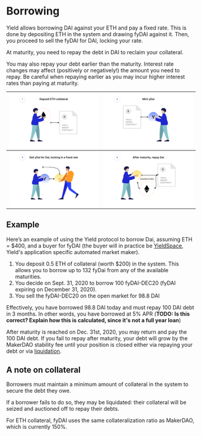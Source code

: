 # Borrowing

Yield allows borrowing DAI against your ETH and pay a fixed rate. This is done by depositing ETH in the system and drawing fyDAI against it.
Then, you proceed to sell the fyDAI for DAI, locking your rate. 

At maturity, you need to repay the debt in DAI to reclaim your collateral. 

You may also repay your debt earlier than the maturity. Interest rate changes may affect (positively or negatively!) the amount you need to repay.
Be careful when repaying earlier as you may incur higher interest rates than paying at maturity.

![](../assets/borrow_1.png)  |  ![](../assets/borrow_2.png)
:-------------------------:|:-------------------------:
![](../assets/borrow_3.png)  |  ![](../assets/borrow_4.png)

## Example

Here’s an example of using the Yield protocol to borrow Dai, assuming ETH = $400, and a buyer for fyDAI 
(the buyer will in practice be [YieldSpace](../developers/yieldspace.md), Yield's application specific automated market maker). 

1. You deposit 0.5 ETH of collateral (worth $200) in the system. This allows you to borrow up to 132 fyDai from any of the available maturities. 
1. You decide on Sept. 31, 2020 to borrow 100 fyDAI-DEC20 (fyDAI expiring on December 31, 2020).
1. You sell the fyDAI-DEC20 on the open market for 98.8 DAI

Effectively, you have borrowed 98.8 DAI today and must repay 100 DAI debt in 3 months. In other words, you have borrowed at 5% APR (**TODO: Is this correct? Explain how this is calculated, since it's not a full year loan**)

After maturity is reached on Dec. 31st, 2020, you may return and pay the 100 DAI debt. If you fail to repay after maturity, your debt will grow by the MakerDAO stability fee until your position is closed either via repaying your debt or via [liquidation](../developers/liquidation.md).

## A note on collateral

Borrowers must maintain a minimum amount of collateral in the system to secure the debt they owe. 

If a borrower fails to do so, they may be liquidated: their collateral will be seized and auctioned off to repay their debts. 

For ETH collateral, fyDAI uses the same collateralization ratio as MakerDAO, which is currently 150%.
